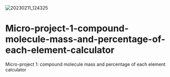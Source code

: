 ![20230211_124325](https://user-images.githubusercontent.com/123154406/218270079-02c369e1-11d8-445f-bbbe-f288afd5672d.jpg)
# Micro-project-1-compound-molecule-mass-and-percentage-of-each-element-calculator
Micro-project 1: compound molecule mass and percentage of each element calculator
